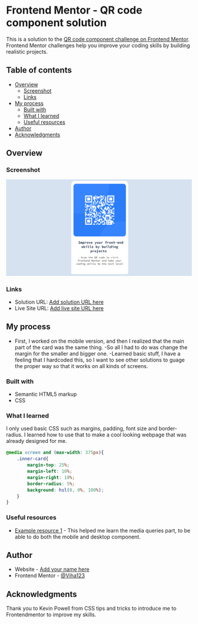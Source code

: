 # Frontend Mentor - QR code component solution

This is a solution to the [QR code component challenge on Frontend Mentor](https://www.frontendmentor.io/challenges/qr-code-component-iux_sIO_H). Frontend Mentor challenges help you improve your coding skills by building realistic projects. 

## Table of contents

- [Overview](#overview)
  - [Screenshot](#screenshot)
  - [Links](#links)
- [My process](#my-process)
  - [Built with](#built-with)
  - [What I learned](#what-i-learned)
  - [Useful resources](#useful-resources)
- [Author](#author)
- [Acknowledgments](#acknowledgments)


## Overview

### Screenshot

  ![](images\qr-code-desktop.PNG)


### Links

- Solution URL: [Add solution URL here](https://your-solution-url.com)
- Live Site URL: [Add live site URL here](https://your-live-site-url.com)

## My process
- First, I worked on the mobile version, and then I realized that the main part of the card was the same thing. 
-So all I had to do was change the margin for the smaller and bigger one. 
-Learned basic stuff, I have a feeling that I hardcoded this, so I want to see other solutions to guage the proper way so that it works on all kinds of screens. 
### Built with

- Semantic HTML5 markup
- CSS


### What I learned

I only used basic CSS such as margins, padding, font size and border-radius. I learned how to use that to make a cool looking webpage that was already designed for me. 


```css
@media screen and (max-width: 375px){
    .inner-card{
        margin-top: 25%;
        margin-left: 10%;
        margin-right: 10%;
        border-radius: 5%;
        background: hsl(0, 0%, 100%);
    }
}
```

### Useful resources

- [Example resource 1](https://www.w3schools.com/) - This helped me learn the media queries part, to be able to do both the mobile and desktop component. 


## Author

- Website - [Add your name here](https://viha123.github.io/index.html)
- Frontend Mentor - [@Viha123](https://www.frontendmentor.io/profile/Viha123)


## Acknowledgments

Thank you to Kevin Powell from CSS tips and tricks to introduce me to Frontendmentor to improve my skills.

